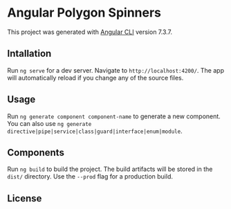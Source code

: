 # Angular Polygon Spinners

This project was generated with [Angular CLI](https://github.com/angular/angular-cli) version 7.3.7.

## Intallation

Run `ng serve` for a dev server. Navigate to `http://localhost:4200/`. The app will automatically reload if you change any of the source files.

## Usage

Run `ng generate component component-name` to generate a new component. You can also use `ng generate directive|pipe|service|class|guard|interface|enum|module`.

## Components

Run `ng build` to build the project. The build artifacts will be stored in the `dist/` directory. Use the `--prod` flag for a production build.

## License
